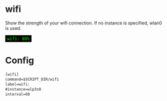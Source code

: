 # wifi

Show the strength of your wifi connection.
If no instance is specified, wlan0 is used.

![](wifi.png)

# Config

```
[wifi]
command=$SCRIPT_DIR/wifi
label=wifi:
#instance=wlp3s0
interval=60
```
